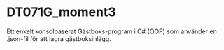 # DT071G_moment3
Ett enkelt konsolbaserat Gästboks-program i C# (OOP) som använder en .json-fil för att lagra gästboksinlägg.
